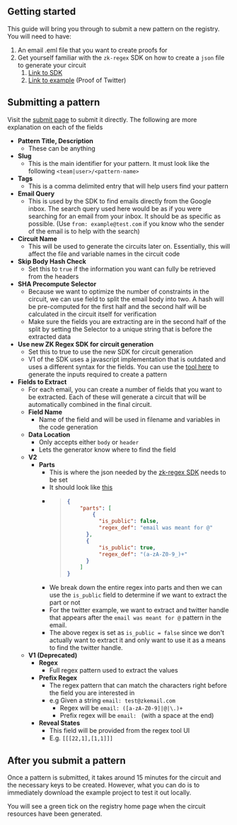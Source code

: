 ## Getting started
This guide will bring you through to submit a new pattern on the registry. You will need to have:
1. An email .eml file that you want to create proofs for
2. Get yourself familiar with the `zk-regex` SDK on how to create a `json` file to generate your circuit
	1. [Link to SDK](https://github.com/zkemail/zk-regex)
	2. [Link to example](https://github.com/zkemail/proof-of-twitter/blob/main/packages/circuits/src/twitter-reset.json) (Proof of Twitter)

## Submitting a pattern

Visit the [submit page](https://registry-dev.zkregex.com/submit) to submit it directly. The following are more explanation on each of the fields
- **Pattern Title, Description**
	- These can be anything
- **Slug**
	- This is the main identifier for your pattern. It must look like the following `<team|user>/<pattern-name>`
- **Tags**
	- This is a comma delimited entry that will help users find your pattern
- **Email Query**
	- This is used by the SDK to find emails directly from the Google inbox. The search query used here would be as if you were searching for an email from your inbox. It should be as specific as possible. (Use `from: example@test.com` if you know who the sender of the email is to help with the search)
- **Circuit Name**
	- This will be used to generate the circuits later on. Essentially, this will affect the file and variable names in the circuit code
- **Skip Body Hash Check**
	- Set this to `true` if the information you want can fully be retrieved from the headers
- **SHA Precompute Selector**
	- Because we want to optimize the number of constraints in the circuit, we can use field to split the email body into two. A hash will be pre-computed for the first half and the second half will be calculated in the circuit itself for verification
	- Make sure the fields you are extracting are in the second half of the split by setting the Selector to a unique string that is before the extracted data
- **Use new ZK Regex SDK for circuit generation**
	- Set this to true to use the new SDK for circuit generation
	- V1 of the SDK uses a javascript implementation that is outdated and uses a different syntax for the fields. You can use the [tool here](https://tool.zkregex.com/) to generate the inputs required to create a pattern
- **Fields to Extract**
	- For each email, you can create a number of fields that you want to be extracted. Each of these will generate a circuit that will be automatically combined in the final circuit.
	- **Field Name**
		- Name of the field and will be used in filename and variables in the code generation
	- **Data Location**
		- Only accepts either `body` or `header`
		- Lets the generator know where to find the field
	- **V2**
		- **Parts** 
			- This is where the json needed by the [zk-regex SDK](https://github.com/zkemail/zk-regex) needs to be set
			- It should look like [this](https://github.com/zkemail/proof-of-twitter/blob/main/packages/circuits/src/twitter-reset.json) 
			- > ```json
			  >	{
			  >		"parts": [
			  >		    {
				>			"is_public": false,
				>			"regex_def": "email was meant for @"
				>		},
				>		{
				>			"is_public": true,
				>			"regex_def": "(a-zA-Z0-9_)+"
				>		}
			  >		]
			  >	}
			  >	```
			- We break down the entire regex into parts and then we can use the `is_public` field to determine if we want to extract the part or not
			- For the twitter example, we want to extract and twitter handle that appears after the `email was meant for @` pattern in the email.
			- The above regex is set as `is_public = false` since we don't actually want to extract it and only want to use it as a means to find the twitter handle.
	- **V1 (Deprecated)**
		- **Regex**
			- Full regex pattern used to extract the values
		- **Prefix Regex**
			- The regex pattern that can match the characters right before the field you are interested in
			- e.g Given a string `email: test@zkemail.com`
				- Regex will be `email: ([a-zA-Z0-9]|@|\.)+`
				- Prefix regex will be `email: ` (with a space at the end)
		- **Reveal States**
			- This field will be provided from the regex tool UI
			- E.g. `[[[22,1],[1,1]]]`
		

## After you submit a pattern

Once a pattern is submitted, it takes around 15 minutes for the circuit and the necessary keys to be created. However, what you can do is to immediately download the example project to test it out locally.

You will see a green tick on the registry home page when the circuit resources have been generated.
